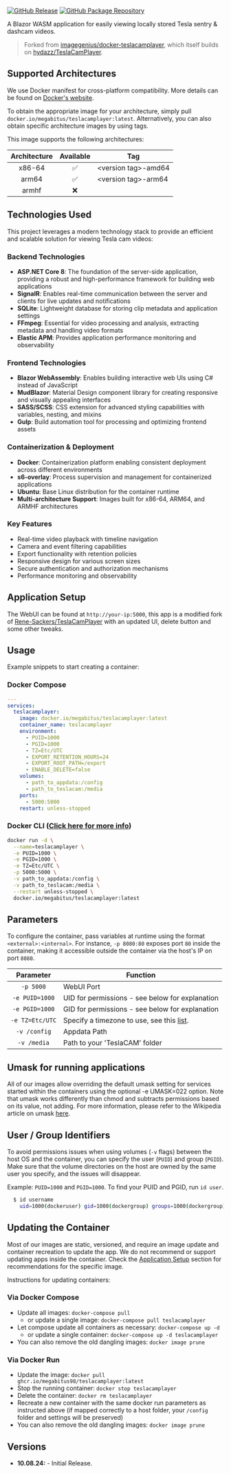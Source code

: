 <!-- DO NOT EDIT THIS FILE MANUALLY -->
<!-- Please read https://github.com/imagegenius/docker-teslacamplayer/blob/main/.github/CONTRIBUTING.md -->

[![GitHub Release](https://img.shields.io/github/release/megabitus98/docker-teslacamplayer.svg?color=007EC6&labelColor=555555&logoColor=ffffff&style=for-the-badge&logo=github)](https://github.com/megabitus98/docker-teslacamplayer/releases)
[![GitHub Package Repository](https://shields.io/badge/GitHub%20Package-blue?logo=github&logoColor=ffffff&style=for-the-badge)](https://github.com/megabitus98/docker-teslacamplayer/packages)

A Blazor WASM application for easily viewing locally stored Tesla sentry & dashcam videos.

> Forked from [imagegenius/docker-teslacamplayer](https://github.com/imagegenius/docker-teslacamplayer), which itself builds on [hydazz/TeslaCamPlayer](https://github.com/hydazz/TeslaCamPlayer).

## Supported Architectures

We use Docker manifest for cross-platform compatibility. More details can be found on [Docker's website](https://distribution.github.io/distribution/spec/manifest-v2-2/#manifest-list).

To obtain the appropriate image for your architecture, simply pull `docker.io/megabitus/teslacamplayer:latest`. Alternatively, you can also obtain specific architecture images by using tags.

This image supports the following architectures:

| Architecture | Available | Tag |
| :----: | :----: | ---- |
| x86-64 | ✅ | \<version tag\>-amd64 |
| arm64 | ✅ | \<version tag\>-arm64 |
| armhf | ❌ | |

## Technologies Used

This project leverages a modern technology stack to provide an efficient and scalable solution for viewing Tesla cam videos:

### Backend Technologies
- **ASP.NET Core 8**: The foundation of the server-side application, providing a robust and high-performance framework for building web applications
- **SignalR**: Enables real-time communication between the server and clients for live updates and notifications
- **SQLite**: Lightweight database for storing clip metadata and application settings
- **FFmpeg**: Essential for video processing and analysis, extracting metadata and handling video formats
- **Elastic APM**: Provides application performance monitoring and observability

### Frontend Technologies
- **Blazor WebAssembly**: Enables building interactive web UIs using C# instead of JavaScript
- **MudBlazor**: Material Design component library for creating responsive and visually appealing interfaces
- **SASS/SCSS**: CSS extension for advanced styling capabilities with variables, nesting, and mixins
- **Gulp**: Build automation tool for processing and optimizing frontend assets

### Containerization & Deployment
- **Docker**: Containerization platform enabling consistent deployment across different environments
- **s6-overlay**: Process supervision and management for containerized applications
- **Ubuntu**: Base Linux distribution for the container runtime
- **Multi-architecture Support**: Images built for x86-64, ARM64, and ARMHF architectures

### Key Features
- Real-time video playback with timeline navigation
- Camera and event filtering capabilities
- Export functionality with retention policies
- Responsive design for various screen sizes
- Secure authentication and authorization mechanisms
- Performance monitoring and observability
## Application Setup

The WebUI can be found at `http://your-ip:5000`, this app is a modified fork of [Rene-Sackers/TeslaCamPlayer](https://github.com/Rene-Sackers/TeslaCamPlayer) with an updated UI, delete button and some other tweaks.

## Usage

Example snippets to start creating a container:

### Docker Compose

```yaml
---
services:
  teslacamplayer:
    image: docker.io/megabitus/teslacamplayer:latest
    container_name: teslacamplayer
    environment:
      - PUID=1000
      - PGID=1000
      - TZ=Etc/UTC
      - EXPORT_RETENTION_HOURS=24
      - EXPORT_ROOT_PATH=/export
      - ENABLE_DELETE=false
    volumes:
      - path_to_appdata:/config
      - path_to_teslacam:/media
    ports:
      - 5000:5000
    restart: unless-stopped
```

### Docker CLI ([Click here for more info](https://docs.docker.com/engine/reference/commandline/cli/))

```bash
docker run -d \
  --name=teslacamplayer \
  -e PUID=1000 \
  -e PGID=1000 \
  -e TZ=Etc/UTC \
  -p 5000:5000 \
  -v path_to_appdata:/config \
  -v path_to_teslacam:/media \
  --restart unless-stopped \
  docker.io/megabitus/teslacamplayer:latest
```

## Parameters

To configure the container, pass variables at runtime using the format `<external>:<internal>`. For instance, `-p 8080:80` exposes port `80` inside the container, making it accessible outside the container via the host's IP on port `8080`.

| Parameter | Function |
| :----: | --- |
| `-p 5000` | WebUI Port |
| `-e PUID=1000` | UID for permissions - see below for explanation |
| `-e PGID=1000` | GID for permissions - see below for explanation |
| `-e TZ=Etc/UTC` | Specify a timezone to use, see this [list](https://en.wikipedia.org/wiki/List_of_tz_database_time_zones#List). |
| `-v /config` | Appdata Path |
| `-v /media` | Path to your 'TeslaCAM' folder |

## Umask for running applications

All of our images allow overriding the default umask setting for services started within the containers using the optional -e UMASK=022 option. Note that umask works differently than chmod and subtracts permissions based on its value, not adding. For more information, please refer to the Wikipedia article on umask [here](https://en.wikipedia.org/wiki/Umask).

## User / Group Identifiers

To avoid permissions issues when using volumes (`-v` flags) between the host OS and the container, you can specify the user (`PUID`) and group (`PGID`). Make sure that the volume directories on the host are owned by the same user you specify, and the issues will disappear.

Example: `PUID=1000` and `PGID=1000`. To find your PUID and PGID, run `id user`.

```bash
  $ id username
    uid=1000(dockeruser) gid=1000(dockergroup) groups=1000(dockergroup)
```

## Updating the Container

Most of our images are static, versioned, and require an image update and container recreation to update the app. We do not recommend or support updating apps inside the container. Check the [Application Setup](#application-setup) section for recommendations for the specific image.

Instructions for updating containers:

### Via Docker Compose

* Update all images: `docker-compose pull`
  * or update a single image: `docker-compose pull teslacamplayer`
* Let compose update all containers as necessary: `docker-compose up -d`
  * or update a single container: `docker-compose up -d teslacamplayer`
* You can also remove the old dangling images: `docker image prune`

### Via Docker Run

* Update the image: `docker pull ghcr.io/megabitus98/teslacamplayer:latest`
* Stop the running container: `docker stop teslacamplayer`
* Delete the container: `docker rm teslacamplayer`
* Recreate a new container with the same docker run parameters as instructed above (if mapped correctly to a host folder, your `/config` folder and settings will be preserved)
* You can also remove the old dangling images: `docker image prune`

## Versions

* **10.08.24:** - Initial Release.
